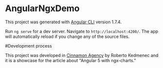 # AngularNgxDemo

This project was generated with [Angular CLI](https://github.com/angular/angular-cli) version 1.7.4.

Run `ng serve` for a dev server. Navigate to `http://localhost:4200/`. The app will automatically reload if you change any of the source files.

#Development process

This project was developed in [Cinnamon Agency](http://cinnamon.agency/)  by Roberto Kedmenec and it is a showcase for the article about "Angular 5 with ngx-charts."
